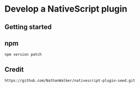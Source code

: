 # Develop a NativeScript plugin

## Getting started

## npm
```
npm version patch
```

## Credit

```
https://github.com/NathanWalker/nativescript-plugin-seed.git
```
